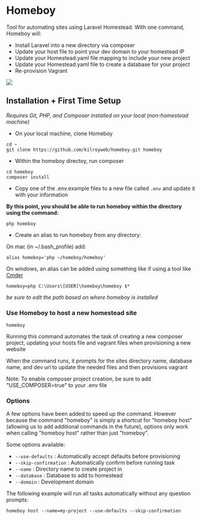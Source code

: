 # Homeboy

Tool for automating sites using Laravel Homestead. With one command, Homeboy will:

- Install Laravel into a new directory via composer
- Update your host file to point your dev domain to your homestead IP
- Update your Homestead.yaml file mapping to include your new project
- Update your Homestead.yaml file to create a database for your project
- Re-provision Vagrant

![](https://j.gifs.com/y8KL0n.gif)

## Installation + First Time Setup

*Requires Git, PHP, and Composer installed on your local (non-homestead machine)*

- On your local machine, clone Homeboy

```
cd ~
git clone https://github.com/kilroyweb/homeboy.git homeboy
```
- Within the homeboy directoy, run composer

```
cd homeboy
composer install
```

- Copy one of the .env.example files to a new file called `.env` and update it with your information

**By this point, you should be able to run homeboy within the directory using the command:**

```
php homeboy
```

- Create an alias to run homeboy from any directory:

On mac (in ~/.bash_profile) add:

```
alias homeboy='php ~/homeboy/homeboy'
```

On windows, an alias can be added using something like if using a tool like [Cmder](http://cmder.net)

```
homeboy=php C:\Users\[USER]\homeboy\homeboy $*
```

*be sure to edit the path based on where homeboy is installed*

### Use Homeboy to host a new homestead site

```
homeboy
```

Running this command automates the task of creating a new composer project, updating your hosts file and vagrant files when provisioning a new website

When the command runs, it prompts for the sites directory name, database name, and dev url to update the needed files and then provisions vagrant

Note: To enable composer project creation, be sure to add "USE_COMPOSER=true" to your .env file

### Options

A few options have been added to speed up the command. However because the command "homeboy" is simply a shortcut for "homeboy host" (allowing us to add additional commands in the future), options only work when calling "homeboy host" rather than just "homeboy".

Some options available:

- ```--use-defaults``` : Automatically accept defaults before provisioning
- ```--skip-confirmation``` : Automatically confirm before running task
- ```--name``` : Directory name to create project in
- ```--database``` : Database to add to homestead
- ```--domain``` : Development domain

The following example will run all tasks automatically without any question prompts:

```$xslt
homeboy host --name=my-project --use-defaults --skip-confirmation
```